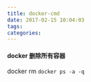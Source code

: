 ```yaml
---
title: docker-cmd
date: 2017-02-15 10:04:03
tags:
categories:
---
```



#### docker 删除所有容器
  docker rm `docker ps -a -q`
